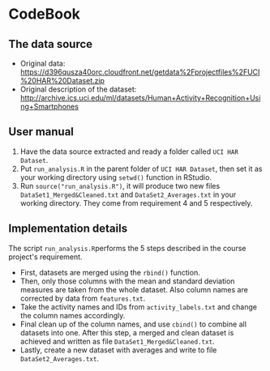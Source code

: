 # CodeBook
## The data source
* Original data: https://d396qusza40orc.cloudfront.net/getdata%2Fprojectfiles%2FUCI%20HAR%20Dataset.zip
* Original description of the dataset: http://archive.ics.uci.edu/ml/datasets/Human+Activity+Recognition+Using+Smartphones


## User manual
1. Have the data source extracted and ready a folder called ```UCI HAR Dataset```.
2. Put ```run_analysis.R``` in the parent folder of ```UCI HAR Dataset```, then set it as your working directory using ```setwd()``` function in RStudio.
3. Run ```source("run_analysis.R")```, it will produce two new files ```DataSet1_Merged&Cleaned.txt``` and ```DataSet2_Averages.txt``` in your working directory. They come from requirement 4 and 5 respectively.


## Implementation details
The script `run_analysis.R`performs the 5 steps described in the course project's requirement.
* First, datasets are merged using the `rbind()` function.
* Then, only those columns with the mean and standard deviation measures are taken from the whole dataset. Also column names are corrected by data from `features.txt`.
* Take the activity names and IDs from `activity_labels.txt` and change the column names accordingly.
* Final clean up of the column names, and use `cbind()` to combine all datasets into one. After this step, a merged and clean dataset is achieved and written as file `DataSet1_Merged&Cleaned.txt`.
* Lastly, create a new dataset with averages and write to file `DataSet2_Averages.txt`.
